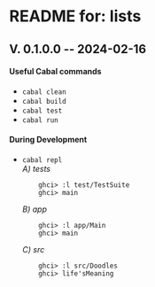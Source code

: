 # README for: lists

## V. 0.1.0.0 -- 2024-02-16

#### Useful Cabal commands
* `cabal clean`
* `cabal build`
* `cabal test`
* `cabal run`

#### During Development
* `cabal repl`<br>
    _A) tests_
	```
		ghci> :l test/TestSuite
		ghci> main
	```
    _B) app_
	```
		ghci> :l app/Main
		ghci> main
	```
	_C) src_
	```
		ghci> :l src/Doodles
		ghci> life'sMeaning
	```
